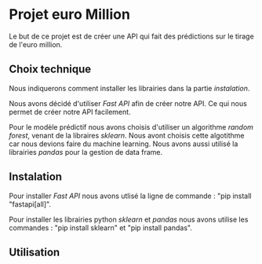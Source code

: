 # Projet euro Million

Le but de ce projet est de créer une API qui fait des prédictions sur le tirage de l'euro million.


## Choix technique

Nous indiquerons comment installer les librairies dans la partie *instalation*.

Nous avons décidé d'utiliser *Fast API* afin de créer notre API. Ce qui nous permet de créer notre API facilement.

Pour le modèle prédictif nous avons choisis d'utiliser un algorithme *random forest*, venant de la libraires *sklearn*. Nous avont choisis cette algotithme car nous devions faire du machine learning.
Nous avons aussi utilisé la librairies *pandas* pour la gestion de data frame.

## Instalation

Pour installer *Fast API* nous avons utlisé la ligne de commande : "pip install "fastapi[all]".

Pour installer les librairies python *sklearn* et *pandas* nous avons utilise les commandes : "pip install sklearn" et "pip install pandas".

## Utilisation
